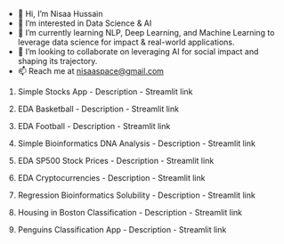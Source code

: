 - 👋 Hi, I’m Nisaa Hussain
- 👀 I’m interested in Data Science & AI
- 🌱 I’m currently learning NLP, Deep Learning, and Machine Learning to leverage data science for impact & real-world applications.
- 💞️ I’m looking to collaborate on leveraging AI for social impact and shaping its trajectory.
- 📫 Reach me at nisaaspace@gmail.com

1. Simple Stocks App - Description - Streamlit link

2. EDA Basketball - Description - Streamlit link

3. EDA Football - Description - Streamlit link

4. Simple Bioinformatics DNA Analysis - Description - Streamlit link

5. EDA SP500 Stock Prices - Description - Streamlit link

6. EDA Cryptocurrencies - Description - Streamlit link

7. Regression Bioinformatics Solubility - Description - Streamlit link

8. Housing in Boston Classification - Description - Streamlit link

9. Penguins Classification App - Description - Streamlit link



